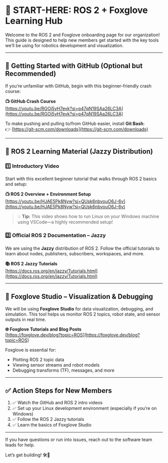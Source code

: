# 🚀 START-HERE: ROS 2 + Foxglove Learning Hub

Welcome to the ROS 2 and Foxglove onboarding page for our organization! This guide is designed to help new members get started with the key tools we’ll be using for robotics development and visualization.

---

## 🔧 Getting Started with GitHub (Optional but Recommended)

If you’re unfamiliar with GitHub, begin with this beginner-friendly crash course:

**📺 GitHub Crash Course**  
[https://youtu.be/RGOj5yH7evk?si=p47qN19SAa26LC3A](https://youtu.be/RGOj5yH7evk?si=p47qN19SAa26LC3A)

To make pushing and pulling to/from GitHub easier, install **Git Bash**:  
👉 [https://git-scm.com/downloads](https://git-scm.com/downloads)

---

## 🤖 ROS 2 Learning Material (Jazzy Distribution)

### 1️⃣ Introductory Video

Start with this excellent beginner tutorial that walks through ROS 2 basics and setup:

**📺 ROS 2 Overview + Environment Setup**  
[https://youtu.be/HJAE5Pk8Nyw?si=QUsk6nbvouO6J-6v](https://youtu.be/HJAE5Pk8Nyw?si=QUsk6nbvouO6J-6v)

> 💡 **Tip:** This video shows how to run Linux on your Windows machine using VSCode—a highly recommended setup!

### 2️⃣ Official ROS 2 Documentation – Jazzy

We are using the **Jazzy** distribution of ROS 2. Follow the official tutorials to learn about nodes, publishers, subscribers, workspaces, and more.

**📚 ROS 2 Jazzy Tutorials**  
[https://docs.ros.org/en/jazzy/Tutorials.html](https://docs.ros.org/en/jazzy/Tutorials.html)

---

## 🦊 Foxglove Studio – Visualization & Debugging

We will be using **Foxglove Studio** for data visualization, debugging, and simulation. This tool helps us monitor ROS 2 topics, robot state, and sensor outputs in real time.

**🌐 Foxglove Tutorials and Blog Posts**  
[https://foxglove.dev/blog?topic=ROS](https://foxglove.dev/blog?topic=ROS)

Foxglove is essential for:
- Plotting ROS 2 topic data
- Viewing sensor streams and robot models
- Debugging transforms (TF), messages, and more

---

## ✅ Action Steps for New Members

1. ✅ Watch the GitHub and ROS 2 intro videos
2. ✅ Set up your Linux development environment (especially if you’re on Windows)
3. ✅ Follow the ROS 2 Jazzy tutorials
4. ✅ Learn the basics of Foxglove Studio

---

If you have questions or run into issues, reach out to the software team leads for help.

Let’s get building! 🛠️🤖
